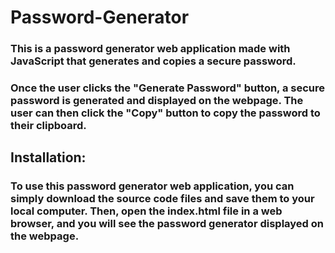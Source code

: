 # Password-Generator
### This is a password generator web application made with JavaScript that generates and copies a secure password.
### Once the user clicks the "Generate Password" button, a secure password is generated and displayed on the webpage. The user can then click the "Copy" button to copy the password to their clipboard.

## Installation:
### To use this password generator web application, you can simply download the source code files and save them to your local computer. Then, open the index.html file in a web browser, and you will see the password generator displayed on the webpage.
